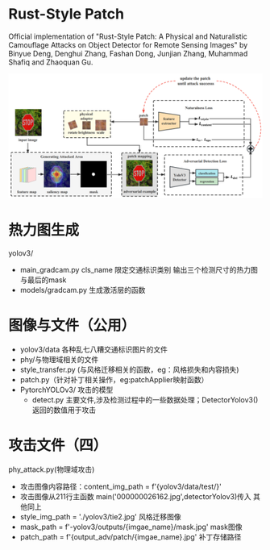 # Rust-Style Patch

Official implementation of "Rust-Style Patch: A Physical and Naturalistic Camouflage Attacks on Object Detector for Remote Sensing Images" by Binyue Deng, Denghui Zhang, Fashan Dong, Junjian Zhang, Muhammad Shafiq and Zhaoquan Gu.

[Paper Link]:(https://www.mdpi.com/2072-4292/15/4/885)
![frame](./framework.png)


# 热力图生成
yolov3/
- main_gradcam.py
  cls_name 限定交通标识类别
  输出三个检测尺寸的热力图与最后的mask
- models/gradcam.py 生成激活层的函数

# 图像与文件（公用）
- yolov3/data 各种乱七八糟交通标识图片的文件 
- phy/与物理域相关的文件
- style_transfer.py (与风格迁移相关的函数，eg：风格损失和内容损失)
- patch.py（针对补丁相关操作，eg:patchApplier映射函数） 
- PytorchYOLOv3/ 攻击的模型
   - detect.py 主要文件,涉及检测过程中的一些数据处理；DetectorYolov3()返回的数值用于攻击


# 攻击文件（四）
phy_attack.py(物理域攻击)
 - 攻击图像内容路径：content_img_path = f'{yolov3/data/test/}'
 - 攻击图像从211行主函数 main('000000026162.jpg',detectorYolov3)传入
 其他同上
- style_img_path = './yolov3/tie2.jpg' 风格迁移图像
- mask_path = f'-yolov3/outputs/{imgae_name}/mask.jpg'   mask图像
- patch_path = f'{output_adv/patch/{imgae_name}.jpg'   补丁存储路径

